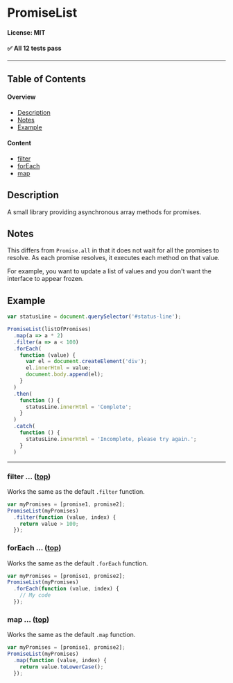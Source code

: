 # PromiseList
#### License: MIT

#### ✅ All 12 tests pass

***

## Table of Contents

#### Overview

- [Description](#description)
- [Notes](#notes)
- [Example](#example)

#### Content

- [filter](#filter--top)
- [forEach](#foreach--top)
- [map](#map--top)

## Description

A small library providing asynchronous array methods for promises.


## Notes

This differs from `Promise.all` in that it does not wait for all the promises to resolve. As each promise resolves, it executes each method on that value.

For example, you want to update a list of values and you don't want the interface to appear frozen.


## Example

```javascript
var statusLine = document.querySelector('#status-line');

PromiseList(listOfPromises)
  .map(a => a * 2)
  .filter(a => a < 100)
  .forEach(
    function (value) {
      var el = document.createElement('div');
      el.innerHtml = value;
      document.body.append(el);
    }
  )
  .then(
    function () {
      statusLine.innerHtml = 'Complete';
    }
  )
  .catch(
    function () {
      statusLine.innerHtml = 'Incomplete, please try again.';
    }
  )
```


***

### filter ... ([top](#table-of-contents))

Works the same as the default `.filter` function.

```javascript
var myPromises = [promise1, promise2];
PromiseList(myPromises)
  .filter(function (value, index) {
    return value > 100;
  });
```

### forEach ... ([top](#table-of-contents))

Works the same as the default `.forEach` function.

```javascript
var myPromises = [promise1, promise2];
PromiseList(myPromises)
  .forEach(function (value, index) {
    // My code
  });
```

### map ... ([top](#table-of-contents))

Works the same as the default `.map` function.

```javascript
var myPromises = [promise1, promise2];
PromiseList(myPromises)
  .map(function (value, index) {
    return value.toLowerCase();
  });
```
